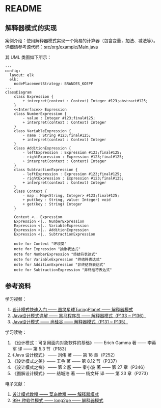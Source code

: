 # README
## 解释器模式的实现
案例介绍：使用解释器模式实现一个简易的计算器（包含变量，加法、减法等）。
详细请参考源代码：[src/org/example/Main.java](./src/org/example/Main.java)

其 UML 类图如下所示：
```mermaid
---
config:
  layout: elk
  elk:
    nodePlacementStrategy: BRANDES_KOEPF
---
classDiagram
    class Expression {
        + interpret(context : Context) Integer #123;abstract#125;
    }
    <<Interface>> Expression
    class NumberExpression {
        - value : Integer #123;final#125;
        + interpret(context : Context) Integer
    }
    class VariableExpression {
        - name : String #123;final#125;
        + interpret(context : Context) Integer
    }
    class AdditionExpression {
        - leftExpression : Expression #123;final#125;
        - rightExpression : Expression #123;final#125;
        + interpret(context : Context) Integer
    }
    class SubtractionExpression {
        - leftExpression : Expression #123;final#125;
        - rightExpression : Expression #123;final#125;
        + interpret(context : Context) Integer
    }
    class Context {
        - map : Map<String, Integer> #123;final#125;
        + put(key : String, value: Integer) void
        + get(key : String) Integer
    }

    Context <.. Expression
    Expression <|.. NumberExpression
    Expression <|.. VariableExpression
    Expression <|.. AdditionExpression
    Expression <|.. SubtractionExpression

    note for Context "环境类"
    note for Expression "抽象表达式"
    note for NumberExpression "终结符表达式"
    note for VariableExpression "终结符表达式"
    note for AdditionExpression "非终结符表达式"
    note for SubtractionExpression "非终结符表达式"
```
## 参考资料
学习视频：
1. [设计模式快速入门 —— 图灵星球TuringPlanet —— 解释器模式](https://www.bilibili.com/video/BV1CP41117A2)
2. [Java设计模式详解 —— 黑马程序员 —— 解释器模式（P133 ~ P136）](https://www.bilibili.com/video/BV1Np4y1z7BU?p=133)
3. [Java设计模式 —— 尚硅谷 —— 解释器模式（P131 ~ P135）](https://www.bilibili.com/video/BV1G4411c7N4?p=131)

学习读物：
1. 《设计模式：可复用面向对象软件的基础》—— Erich Gamma 著 —— 李英军 译 —— 第 5.3 节（P183）
2. 《Java 设计模式》 —— 刘伟 著 —— 第 18 章（P252）
3. 《设计模式之美》—— 王争 著 —— 第 8.12 节（P337）
4. 《设计模式之禅》 —— 第 2 版 —— 秦小波 著 —— 第 27 章（P346）
5. 《图解设计模式》—— 结城浩 著 —— 杨文轩 译 —— 第 23 章（P273）

电子文献：
1. [设计模式教程 —— 菜鸟教程 —— 解释器模式](https://www.runoob.com/design-pattern/interpreter-pattern.html)
2. [99+ 种软件模式 —— long2ge —— 解释器模式](https://learnku.com/docs/99-software-pattern/interpreter-pattern/11987)